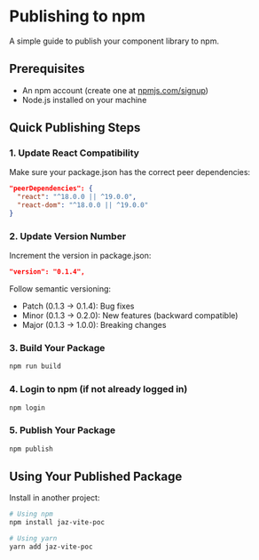 # Publishing to npm

A simple guide to publish your component library to npm.

## Prerequisites

- An npm account (create one at [npmjs.com/signup](https://www.npmjs.com/signup))
- Node.js installed on your machine

## Quick Publishing Steps

### 1. Update React Compatibility

Make sure your package.json has the correct peer dependencies:

```json
"peerDependencies": {
  "react": "^18.0.0 || ^19.0.0",
  "react-dom": "^18.0.0 || ^19.0.0"
}
```

### 2. Update Version Number

Increment the version in package.json:

```json
"version": "0.1.4",
```

Follow semantic versioning:
- Patch (0.1.3 → 0.1.4): Bug fixes
- Minor (0.1.3 → 0.2.0): New features (backward compatible)
- Major (0.1.3 → 1.0.0): Breaking changes

### 3. Build Your Package

```bash
npm run build
```

### 4. Login to npm (if not already logged in)

```bash
npm login
```

### 5. Publish Your Package

```bash
npm publish
```

## Using Your Published Package

Install in another project:

```bash
# Using npm
npm install jaz-vite-poc

# Using yarn
yarn add jaz-vite-poc
```